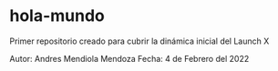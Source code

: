 # hola-mundo
Primer repositorio creado para cubrir la dinámica inicial del Launch X

Autor: Andres Mendiola Mendoza 
Fecha: 4 de Febrero del 2022
